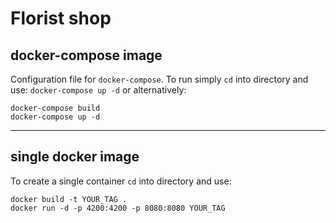 # Florist shop

## docker-compose image
Configuration file for `docker-compose`. To run simply `cd` into directory and use:
`docker-compose up -d`
  or alternatively:
```
docker-compose build
docker-compose up -d
```
---
## single docker image
To create a single container `cd` into directory and use:
```
docker build -t YOUR_TAG .
docker run -d -p 4200:4200 -p 8080:8080 YOUR_TAG
```
